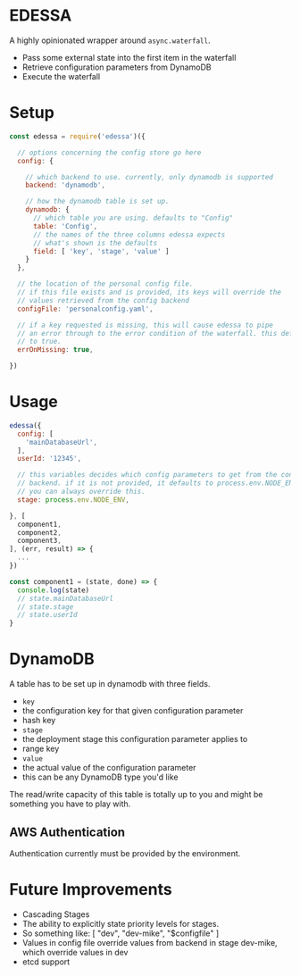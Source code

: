 # EDESSA

A highly opinionated wrapper around `async.waterfall`.

- Pass some external state into the first item in the waterfall
- Retrieve configuration parameters from DynamoDB
- Execute the waterfall

# Setup

```js
const edessa = require('edessa')({

  // options concerning the config store go here
  config: {

    // which backend to use. currently, only dynamodb is supported
    backend: 'dynamodb',

    // how the dynamodb table is set up.
    dynamodb: {
      // which table you are using. defaults to "Config"
      table: 'Config',
      // the names of the three columns edessa expects
      // what's shown is the defaults
      field: [ 'key', 'stage', 'value' ]
    }
  },

  // the location of the personal config file.
  // if this file exists and is provided, its keys will override the
  // values retrieved from the config backend
  configFile: 'personalconfig.yaml',

  // if a key requested is missing, this will cause edessa to pipe
  // an error through to the error condition of the waterfall. this defaults
  // to true.
  errOnMissing: true,

})
```

# Usage

```js
edessa({
  config: [
    'mainDatabaseUrl',
  ],
  userId: '12345',

  // this variables decides which config parameters to get from the config
  // backend. if it is not provided, it defaults to process.env.NODE_ENV.
  // you can always override this.
  stage: process.env.NODE_ENV,

}, [
  component1,
  component2,
  component3,
], (err, result) => {
  ...
})

const component1 = (state, done) => {
  console.log(state)
  // state.mainDatabaseUrl
  // state.stage
  // state.userId
}
```

# DynamoDB

A table has to be set up in dynamodb with three fields.

- `key`
 - the configuration key for that given configuration parameter
 - hash key
- `stage`
 - the deployment stage this configuration parameter applies to
 - range key
- `value`
 - the actual value of the configuration parameter
 - this can be any DynamoDB type you'd like

The read/write capacity of this table is totally up to you and might be something you have to play with.

## AWS Authentication

Authentication currently must be provided by the environment.

# Future Improvements

- Cascading Stages
 - The ability to explicitly state priority levels for stages.
 - So something like: [ "dev", "dev-mike", "$configfile" ]
 - Values in config file override values from backend in stage dev-mike, which override values in dev
- etcd support
